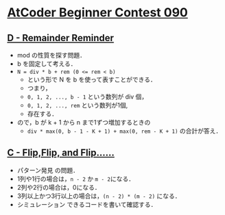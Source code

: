 # [AtCoder Beginner Contest 090](https://atcoder.jp/contests/abc090)

## [D - Remainder Reminder](https://atcoder.jp/contests/abc090/tasks/arc091_b)
- mod の性質を探す問題．
- b を固定して考える．
- `N = div * b + rem (0 <= rem < b)`
	- という形で N を b を使って表すことができる．
	- つまり，
	- `0, 1, 2, ..., b - 1` という数列が div 個，
	- `0, 1, 2, ..., rem` という数列が1個,
	- 存在する．
- ので，b が k + 1 から n まで1ずつ増加するときの
	- `div * max(0, b - 1 - K + 1) + max(0, rem - K + 1)` の合計が答え．

## [C - Flip,Flip, and Flip......](https://atcoder.jp/contests/abc090/tasks/arc091_a)
- パターン発見 の問題．
- 1列や1行の場合は，`n - 2` か `m - 2`になる．
- 2列や2行の場合は，0になる．
- 3列以上かつ3行以上の場合は，`(n - 2) * (m - 2)` になる．
- シミュレーション できるコードを書いて確認する．
